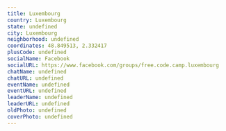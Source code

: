 ```yaml
---
title: Luxembourg
country: Luxembourg
state: undefined
city: Luxembourg
neighborhood: undefined
coordinates: 48.849513, 2.332417
plusCode: undefined
socialName: Facebook
socialURL: https://www.facebook.com/groups/free.code.camp.luxembourg
chatName: undefined
chatURL: undefined
eventName: undefined
eventURL: undefined
leaderName: undefined
leaderURL: undefined
oldPhoto: undefined
coverPhoto: undefined
---
```

